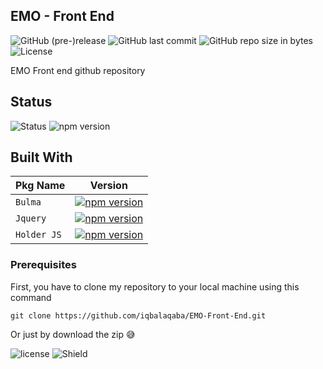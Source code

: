 ## EMO - Front End
![GitHub (pre-)release](https://img.shields.io/github/release/iqbalaqaba/EMO-Front-End/all.svg)
![GitHub last commit](https://img.shields.io/github/last-commit/iqbalaqaba/EMO-Front-End.svg)
![GitHub repo size in bytes](https://img.shields.io/github/repo-size/badges/shields.svg)
![License](https://img.shields.io/github/license/iqbalaqaba/EMO-Front-End.svg)

EMO Front end github repository

## Status
![Status](https://david-dm.org/iqbalaqaba/EMO-Front-End.svg)
![npm version](https://badge.fury.io/js/yarn.svg)


## Built With

| Pkg Name  | Version |
| ------------- | ------------- |
| `Bulma` | [![npm version](https://badge.fury.io/js/bulma.svg)](https://badge.fury.io/js/bulma) |
| `Jquery` | [![npm version](https://badge.fury.io/js/jquery.svg)](https://badge.fury.io/js/jquery) |
| `Holder JS` | [![npm version](https://badge.fury.io/js/holderjs.svg)](https://badge.fury.io/js/holderjs) |

### Prerequisites

First, you have to clone my repository to your local machine using this command
```
git clone https://github.com/iqbalaqaba/EMO-Front-End.git
```
Or just by download the zip 😅

![license](https://img.shields.io/github/license/mashape/apistatus.svg) ![Shield](https://img.shields.io/badge/shield%20by-shield.io%20and%20badgefury-blue.svg)
